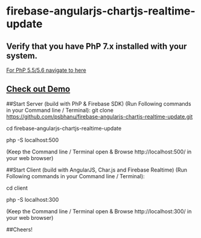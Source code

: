 # firebase-angularjs-chartjs-realtime-update

## Verify that you have PhP 7.x installed with your system.
[For PhP 5.5/5.6 navigate to here](https://github.com/psbhanu/firebase-angularjs-chartjs-realtime-update/tree/php-5.5-5.6)

## [Check out Demo](http://demo.psbhanu.com/firebase-realtime/client)


##Start Server (build with PhP & Firebase SDK) (Run Following commands in your Command line / Terminal):
git clone https://github.com/psbhanu/firebase-angularjs-chartjs-realtime-update.git

cd firebase-angularjs-chartjs-realtime-update

php -S localhost:500

(Keep the Command line / Terminal open & Browse http://localhost:500/ in your web browser)


##Start Client (build with AngularJS, Char.js and Firebase Realtime)  (Run Following commands in your Command line / Terminal):

cd client

php -S localhost:300

(Keep the Command line / Terminal open & Browse http://localhost:300/ in your web browser)

##Cheers!
